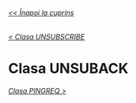 ###### [<< Înapoi la cuprins](../Cuprins.md)
###### [< Clasa UNSUBSCRIBE](15.%20UNSUBSCRIBE.md)
# Clasa UNSUBACK
###### [Clasa PINGREQ >](17.%20PINGREQ.md)


